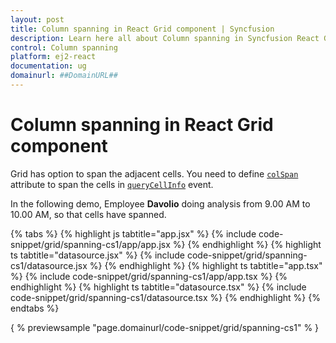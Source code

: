 ```yaml
---
layout: post
title: Column spanning in React Grid component | Syncfusion
description: Learn here all about Column spanning in Syncfusion React Grid component of Syncfusion Essential JS 2 and more.
control: Column spanning 
platform: ej2-react
documentation: ug
domainurl: ##DomainURL##
---
```


# Column spanning in React Grid component

Grid has option to span the adjacent cells. You need to define [`colSpan`](https://ej2.syncfusion.com/angular/documentation/api/grid/queryCellInfoEventArgs/#colspan) attribute to span the cells in [`queryCellInfo`](https://ej2.syncfusion.com/angular/documentation/api/grid/queryCellInfoEventArgs/) event.

In the following demo, Employee **Davolio** doing analysis from 9.00 AM to 10.00 AM, so that cells have spanned.

{% tabs %}
{% highlight js tabtitle="app.jsx" %}
{% include code-snippet/grid/spanning-cs1/app/app.jsx %}
{% endhighlight %}
{% highlight ts tabtitle="datasource.jsx" %}
{% include code-snippet/grid/spanning-cs1/datasource.jsx %}
{% endhighlight %}
{% highlight ts tabtitle="app.tsx" %}
{% include code-snippet/grid/spanning-cs1/app/app.tsx %}
{% endhighlight %}
{% highlight ts tabtitle="datasource.tsx" %}
{% include code-snippet/grid/spanning-cs1/datasource.tsx %}
{% endhighlight %}
{% endtabs %}

{ % previewsample "page.domainurl/code-snippet/grid/spanning-cs1" % }